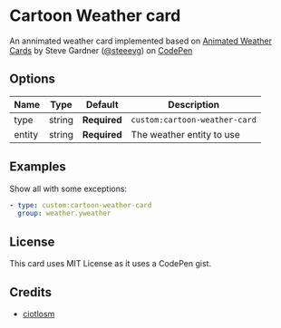 # Cartoon Weather card

An annimated weather card implemented based on <a href="https://codepen.io/ste-vg/pen/Gqakbo">Animated Weather Cards</a> by Steve Gardner
 (<a href="https://twitter.com/steeevg">@steeevg</a>) on <a href="https://codepen.io">CodePen</a>

## Options

| Name | Type | Default | Description
| ---- | ---- | ------- | -----------
| type | string | **Required** | `custom:cartoon-weather-card`
| entity | string | **Required** | The weather entity to use


## Examples

Show all with some exceptions:
```yaml
- type: custom:cartoon-weather-card
  group: weather.yweather
```

## License
This card uses MIT License as it uses a CodePen gist.

## Credits
- [ciotlosm](https://github.com/ciotlosm)